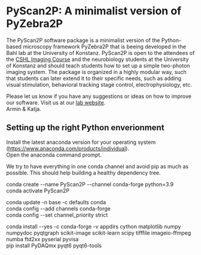 # PyScan2P: A minimalist version of PyZebra2P  
The PyScan2P software package is a minimalist version of the Python-based microscopy framework PyZebra2P that is beeing developed in the Bahl lab at the University of Konstanz. PyScan2P is open to the attendees of the [CSHL Imaging Course](https://meetings.cshl.edu/courses.aspx?course=C-IMAG&year=22) and the neurobiology students at the University of Konstanz and should teach students how to set up a simple two-photon imaging system. The package is organized in a highly modular way, such that students can later extend it to their specific needs, such as adding visual stimulation, behavioral tracking stage control, electrophysiology, etc.  

Please let us know if you have any suggestions or ideas on how to improve our software. Visit us at our [lab website](www.neurobiology-konstanz.com/bahl).  
Armin & Katja. 

## Setting up the right Python enverionment
Install the latest anaconda version for your operating system (https://www.anaconda.com/products/individual).  
Open the anaconda command prompt. 

We try to have everything in one conda channel and avoid pip as much as possible. This should help building a healthy dependency tree.  

conda create --name PyScan2P --channel conda-forge python=3.9  
conda activate PyScan2P  

conda update -n base -c defaults conda  
conda config --add channels conda-forge  
conda config --set channel_priority strict  

conda install --yes -c conda-forge -v appdirs cython matplotlib numpy numpydoc pyqtgraph scikit-image scikit-learn scipy tifffile imageio-ffmpeg numba ftd2xx pyserial pyvisa  
pip install PyDAQmx pyqt6 pyqt6-tools
